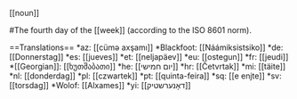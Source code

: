 [[noun]]

#The fourth day of the [[week]] (according to the ISO 8601 norm).

==Translations==
*az: [[cüm&#601; axşamı]]
*Blackfoot: [[Náámiksistsiko]]
*de: [[Donnerstag]]
*es: [[jueves]]
*et: [[neljapäev]]
*eu: [[ostegun]]
*fr: [[jeudi]]
*[[Georgian]]: [[ხუთშაბათი]]
*he: [[יום חמישי]]
*hr: [[Četvrtak]]
*mi: [[täite]]
*nl: [[donderdag]]
*pl: [[czwartek]]
*pt: [[quinta-feira]]
*sq: [[e enjte]]
*sv: [[torsdag]]
*Wolof: [[Alxames]]
*yi: [[דאָנערשטיק]]